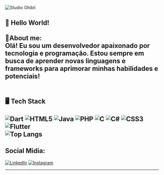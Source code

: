 ![Studio Ghibli](https://i.pinimg.com/originals/31/fa/01/31fa01bbb94c8df00335bba99fcf2cd8.gif)

## 👋 Hello World! <br><br>🙋About me: <br> Olá! Eu sou um desenvolvedor apaixonado por tecnologia e programação. Estou sempre em busca de aprender novas linguagens e frameworks para aprimorar minhas habilidades e potenciais!<br><br> 

## 🖥️ Tech Stack<br><br> ![Dart](https://img.shields.io/badge/dart-%230175C2.svg?style=for-the-badge&logo=dart&logoColor=white)  ![HTML5](https://img.shields.io/badge/html5-%23E34F26.svg?style=for-the-badge&logo=html5&logoColor=white)  	![Java](https://img.shields.io/badge/java-%23ED8B00.svg?style=for-the-badge&logo=openjdk&logoColor=white)  ![PHP](https://img.shields.io/badge/php-%23777BB4.svg?style=for-the-badge&logo=php&logoColor=white)  ![C](https://img.shields.io/badge/c-%2300599C.svg?style=for-the-badge&logo=c&logoColor=white)  ![C#](https://img.shields.io/badge/c%23-%23239120.svg?style=for-the-badge&logo=csharp&logoColor=white)  ![CSS3](https://img.shields.io/badge/css3-%231572B6.svg?style=for-the-badge&logo=css3&logoColor=white)  ![Flutter](https://img.shields.io/badge/Flutter-%2302569B.svg?style=for-the-badge&logo=Flutter&logoColor=white)<br> ![Top Langs](https://github-readme-stats.vercel.app/api/top-langs/?username=jess54565&layout=compact)



## Social Midia:
[![LinkedIn](https://img.shields.io/badge/linkedin-%230077B5.svg?style=for-the-badge&logo=linkedin&logoColor=white)](https://www.linkedin.com/in/jean-carlos-8888242a2/) [![Instagram](https://img.shields.io/badge/Instagram-%23E4405F.svg?style=for-the-badge&logo=Instagram&logoColor=white)](https://www.instagram.com/galdinosz_/#)

---
